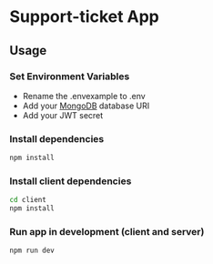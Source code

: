 # Support-ticket App


## Usage

### Set Environment Variables

- Rename the .envexample to .env
- Add your [MongoDB](https://www.mongodb.com/) database URI
- Add your JWT secret

### Install dependencies

```bash
npm install
```

### Install client dependencies

```bash
cd client
npm install
```

### Run app in development (client and server)

```bash
npm run dev
```
